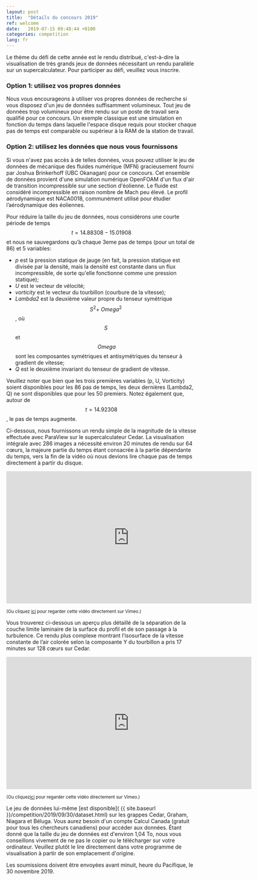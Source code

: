 ```yaml
---
layout: post
title:  "Détails du concours 2019"
ref: welcome
date:   2019-07-15 09:48:44 +0100
categories: competition
lang: fr
---
```


Le thème du défi de cette année est le rendu distribué, c'est-à-dire la visualisation de très grands jeux
de données nécessitant un rendu parallèle sur un supercalculateur. Pour participer au défi, veuillez vous
inscrire.

### Option 1: utilisez vos propres données

Nous vous encourageons à utiliser vos propres données de recherche si vous disposez d'un jeu de données
suffisamment volumineux. Tout jeu de données trop volumineux pour être rendu sur un poste de travail sera
qualifié pour ce concours. Un exemple classique est une simulation en fonction du temps dans laquelle
l'espace disque requis pour stocker chaque pas de temps est comparable ou supérieur à la RAM de la
station de travail.

### Option 2: utilisez les données que nous vous fournissons

Si vous n'avez pas accès à de telles données, vous pouvez utiliser le jeu de données de mécanique des
fluides numérique (MFN) gracieusement fourni par Joshua Brinkerhoff (UBC Okanagan) pour ce concours. Cet
ensemble de données provient d'une simulation numérique OpenFOAM d'un flux d'air de transition
incompressible sur une section d'éolienne. Le fluide est considéré incompressible en raison nombre de
Mach peu élevé. Le profil aérodynamique est NACA0018, communément utilisé pour étudier l’aérodynamique
des éoliennes.

Pour réduire la taille du jeu de données, nous considérons une courte période de temps
$$t=14.88308-15.01908$$ et nous ne sauvegardons qu’à chaque 3eme pas de temps (pour un total de 86) et 5
variables:

- *p* est la pression statique de jauge (en fait, la pression statique est divisée par la densité, mais
  la densité est constante dans un flux incompressible, de sorte qu'elle fonctionne comme une pression
  statique);
- *U* est le vecteur de vélocité;
- *vorticity* est le vecteur du tourbillon (courbure de la vitesse);
- *Lambda2* est la deuxième valeur propre du tenseur symétrique $$ S ^ 2 + \ Omega ^ 2 $$, où $$ S $$ et
  $$ \ Omega $$ sont les composantes symétriques et antisymétriques du tenseur à gradient de vitesse;
- *Q* est le deuxième invariant du tenseur de gradient de vitesse.

Veuillez noter que bien que les trois premières variables (p, U, Vorticity) soient disponibles pour les
86 pas de temps, les deux dernières (Lambda2, Q) ne sont disponibles que pour les 50 premiers. Notez
également que, autour de $$ t = 14.92308 $$, le pas de temps augmente.

Ci-dessous, nous fournissons un rendu simple de la magnitude de la vitesse effectuée avec ParaView sur le
supercalculateur Cedar. La visualisation intégrale avec 286 images a nécessité environ 20 minutes de
rendu sur 64 cœurs, la majeure partie du temps étant consacrée à la partie dépendante du temps, vers la
fin de la vidéo où nous devions lire chaque pas de temps directement à partir du disque.

<div class="flex-video">
	<iframe width="650" height="350" src="https://player.vimeo.com/video/353444320" frameborder="0"
	allow="accelerometer; autoplay; encrypted-media; gyroscope; picture-in-picture"
	allowFullScreen mozallowfullscreen webkitAllowFullScreen></iframe>
</div>

<sup>(Ou cliquez <a href="https://vimeo.com/353444320" target="_blank">ici</a> pour regarder cette vidéo
directement sur Vimeo.)</sup>

Vous trouverez ci-dessous un aperçu plus détaillé de la séparation de la couche limite laminaire de la
surface du profil et de son passage à la turbulence. Ce rendu plus complexe montrant l’isosurface de la
vitesse constante de l’air colorée selon la composante Y du tourbillon a pris 17 minutes sur 128 cœurs
sur Cedar.

<div class="flex-video">
	<iframe width="650" height="350" src="https://player.vimeo.com/video/354038712" frameborder="0"
	allow="accelerometer; autoplay; encrypted-media; gyroscope; picture-in-picture"
	allowFullScreen mozallowfullscreen webkitAllowFullScreen></iframe>
</div>

<sup>(Ou cliquez<a href="https://vimeo.com/354038712" target="_blank">ici</a> pour regarder cette vidéo
directement sur Vimeo.)</sup>

Le jeu de données lui-même
[est disponible]( {{ site.baseurl }}/competition/2019/09/30/dataset.html)
sur les grappes Cedar, Graham,
Niagara et Béluga. Vous aurez besoin d'un compte Calcul Canada (gratuit pour tous les chercheurs
canadiens) pour accéder aux données. Étant donné que la taille du jeu de données est d'environ 1,04 To,
nous vous conseillons vivement de ne pas le copier ou le télécharger sur votre ordinateur. Veuillez
plutôt le lire directement dans votre programme de visualisation à partir de son emplacement d'origine.

Les soumissions doivent être envoyées avant minuit, heure du Pacifique, le 30 novembre 2019.
